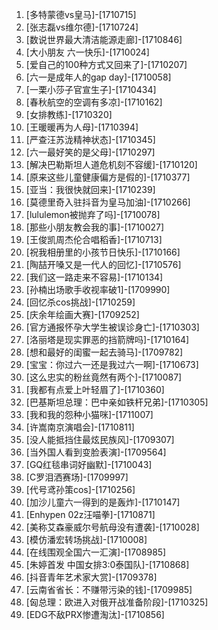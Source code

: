
1. [多特蒙德vs皇马]-[1710715]
1. [张志磊vs维尔德]-[1710724]
1. [数说世界最大清洁能源走廊]-[1710846]
1. [大小朋友 六一快乐]-[1710024]
1. [爱自己的100种方式又回来了]-[1710207]
1. [六一是成年人的gap day]-[1710058]
1. [一栗小莎子官宣生子]-[1710434]
1. [春秋航空的空调有多凉]-[1710162]
1. [女排教练]-[1710320]
1. [王暖暖再为人母]-[1710394]
1. [严查汪苏泷精神状态]-[1710345]
1. [六一最好笑的是父母]-[1710297]
1. [解决巴勒斯坦人道危机刻不容缓]-[1710120]
1. [原来这些儿童健康偏方是假的]-[1710377]
1. [亚当：我很快就回来]-[1710239]
1. [莫德里奇入驻抖音为皇马加油]-[1710266]
1. [lululemon被抛弃了吗]-[1710078]
1. [那些小朋友教会我的事]-[1710027]
1. [王俊凯周杰伦合唱稻香]-[1710713]
1. [祝我相册里的小孩节日快乐]-[1710166]
1. [陶喆开嗓又是一代人的回忆]-[1710576]
1. [我们这一路走来不容易]-[1710134]
1. [孙楠出场歌手收视率破1]-[1709990]
1. [回忆杀cos挑战]-[1710259]
1. [庆余年绘画大赛]-[1709252]
1. [官方通报怀孕大学生被误诊身亡]-[1710303]
1. [洛丽塔是现实罪恶的挡箭牌吗]-[1710164]
1. [想和最好的闺蜜一起去骑马]-[1709782]
1. [宝宝：你过六一还是我过六一啊]-[1710673]
1. [这么忠实的粉丝竟然有两个]-[1710087]
1. [我都有点爱上叶轻眉了]-[1710360]
1. [巴基斯坦总理：巴中亲如铁杆兄弟]-[1710305]
1. [我和我的怨种小猫咪]-[1711007]
1. [许嵩南京演唱会]-[1710811]
1. [没人能抵挡住最炫民族风]-[1709307]
1. [当外国人看到变脸表演]-[1709564]
1. [GQ红毯串词好幽默]-[1710043]
1. [C罗泪洒赛场]-[1709997]
1. [代号鸢孙策cos]-[1710256]
1. [加沙儿童六一得到的是轰炸]-[1710147]
1. [Enhypen 02z汪喵拳]-[1710871]
1. [美称艾森豪威尔号航母没有遭袭]-[1710028]
1. [模仿潘宏转场挑战]-[1710008]
1. [在线围观全国六一汇演]-[1708985]
1. [朱婷首发 中国女排3:0泰国队]-[1710868]
1. [抖音青年艺术家大赏]-[1709378]
1. [云南省省长：不赚带污染的钱]-[1709985]
1. [匈总理：欧进入对俄开战准备阶段]-[1710325]
1. [EDG不敌PRX惨遭淘汰]-[1710856]